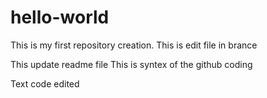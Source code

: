 # hello-world
This is my first repository creation.
This is edit file in brance

This update readme file This is syntex of the github coding

Text code edited
